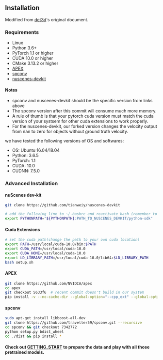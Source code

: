 ## Installation
Modified from [det3d](https://github.com/poodarchu/Det3D/tree/56402d4761a5b73acd23080f537599b0888cce07)'s original document.

### Requirements

- Linux
- Python 3.6+
- PyTorch 1.1 or higher
- CUDA 10.0 or higher
- CMake 3.13.2 or higher
- [APEX](https://github.com/nvidia/apex)
- [spconv](https://github.com/traveller59/spconv/commit/73427720a539caf9a44ec58abe3af7aa9ddb8e39) 
- [nuscenes-devkit](https://github.com/tianweiy/nuscenes-devkit)

#### Notes
- spconv and nuscenes-devkit should be the specific version from links above
- The spconv version after this commit will consume much more memory. 
- A rule of thumb is that your pytorch cuda version must match the cuda version of your systsem for other cuda extensions to work properly. 
- For the nuscenes-devkit, our forked version changes the velocity output from nan to zero for objects without ground truth velocity. 

we have tested the following versions of OS and softwares:

- OS: Ubuntu 16.04/18.04
- Python: 3.6.5
- PyTorch: 1.1
- CUDA: 10.0
- CUDNN: 7.5.0

### Advanced Installation 

#### nuScenes dev-kit

```bash
git clone https://github.com/tianweiy/nuscenes-devkit

# add the following line to ~/.bashrc and reactivate bash (remember to change the PATH_TO_NUSCENES_DEVKIT value)
export PYTHONPATH="${PYTHONPATH}:PATH_TO_NUSCENES_DEVKIT/python-sdk"
```

#### Cuda Extensions

```bash
# set the cuda path(change the path to your own cuda location) 
export PATH=/usr/local/cuda-10.0/bin:$PATH
export CUDA_PATH=/usr/local/cuda-10.0
export CUDA_HOME=/usr/local/cuda-10.0
export LD_LIBRARY_PATH=/usr/local/cuda-10.0/lib64:$LD_LIBRARY_PATH
bash setup.sh 
```

#### APEX

```bash
git clone https://github.com/NVIDIA/apex
cd apex
git checkout 5633f6  # recent commit doesn't build in our system 
pip install -v --no-cache-dir --global-option="--cpp_ext" --global-option="--cuda_ext" ./
```

#### spconv
```bash
sudo apt-get install libboost-all-dev
git clone https://github.com/traveller59/spconv.git --recursive
cd spconv && git checkout 7342772
python setup.py bdist_wheel
cd ./dist && pip install *
```

#### Check out [GETTING_START](GETTING_START.md) to prepare the data and play with all those pretrained models. 